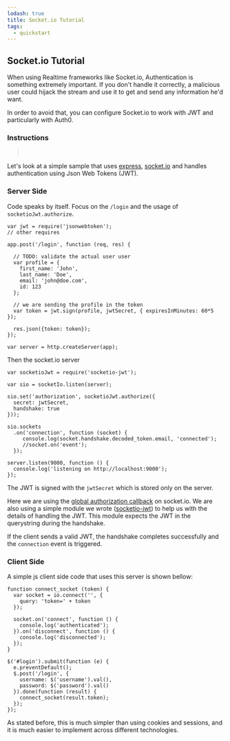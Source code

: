 ```yaml
---
lodash: true
title: Socket.io Tutorial
tags:
  - quickstart
---
```


## Socket.io Tutorial

When using Realtime frameworks like Socket.io, Authentication is something extremely important. If you don't handle it correctly, a malicious user could hijack the stream and use it to get and send any information he'd want.

In order to avoid that, you can configure Socket.io to work with JWT and particularly with Auth0.

### Instructions

<div class="package" style="text-align: center;">
  <blockquote>
    <a href="https://github.com/auth0/socketio-jwt/tree/master/example" class="btn btn-lg btn-success btn-package" style="text-transform: uppercase; color: white">
      <span style="display: block">Download a working sample</span>
    </a>
  </blockquote>
</div>

Let's look at a simple sample that uses [express](http://expressjs.com/), [socket.io](http://socket.io) and handles authentication using Json Web Tokens (JWT).

### Server Side

Code speaks by itself. Focus on the `/login` and the usage of `socketioJwt.authorize`.

    var jwt = require('jsonwebtoken');
    // other requires

    app.post('/login', function (req, res) {

      // TODO: validate the actual user user
      var profile = {
        first_name: 'John',
        last_name: 'Doe',
        email: 'john@doe.com',
        id: 123
      };

      // we are sending the profile in the token
      var token = jwt.sign(profile, jwtSecret, { expiresInMinutes: 60*5 });

      res.json({token: token});
    });

    var server = http.createServer(app);

Then the socket.io server

    var socketioJwt = require('socketio-jwt');

    var sio = socketIo.listen(server);

    sio.set('authorization', socketioJwt.authorize({
      secret: jwtSecret,
      handshake: true
    }));

    sio.sockets
      .on('connection', function (socket) {
         console.log(socket.handshake.decoded_token.email, 'connected');
         //socket.on('event');
      });

    server.listen(9000, function () {
      console.log('listening on http://localhost:9000');
    });

The JWT is signed with the `jwtSecret` which is stored only on the server.

Here we are using the [global authorization callback](https://github.com/LearnBoost/socket.io/wiki/Authorizing) on socket.io. We are also using a simple module we wrote ([socketio-jwt](https://github.com/auth0/socketio-jwt)) to help us with the details of handling the JWT. This module expects the JWT in the querystring during the handshake.

If the client sends a valid JWT, the handshake completes successfully and the `connection` event is triggered.


### Client Side

A simple js client side code that uses this server is shown bellow:

    function connect_socket (token) {
      var socket = io.connect('', {
        query: 'token=' + token
      });

      socket.on('connect', function () {
        console.log('authenticated');
      }).on('disconnect', function () {
        console.log('disconnected');
      });
    }

    $('#login').submit(function (e) {
      e.preventDefault();
      $.post('/login', {
        username: $('username').val(),
        password: $('password').val()
      }).done(function (result) {
        connect_socket(result.token);
      });
    });

As stated before, this is much simpler than using cookies and sessions, and it is much easier to implement across different technologies.
